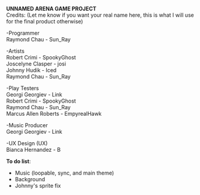 **UNNAMED ARENA GAME PROJECT**  
Credits: (Let me know if you want your real name here, this is what I will use for the final product otherwise)

-Programmer  
  Raymond Chau - Sun_Ray

-Artists  
  Robert Crimi - SpookyGhost  
  Joscelyne Clasper - josi  
  Johnny Hudik - Iced  
  Raymond Chau - Sun_Ray  

-Play Testers  
  Georgi Georgiev - Link  
  Robert Crimi - SpookyGhost  
  Raymond Chau  - Sun_Ray  
  Marcus Allen Roberts - EmpyrealHawk

-Music Producer  
  Georgi Georgiev - Link  

-UX Design (UX)  
  Bianca Hernandez - B
  
**To do list**: 
- Music (loopable, sync, and main theme)
- Background
- Johnny's sprite fix
